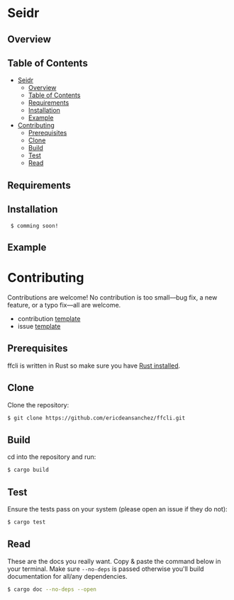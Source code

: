 # Seidr

## Overview

## Table of Contents


- [Seidr](#seidr)
  - [Overview](#overview)
  - [Table of Contents](#table-of-contents)
  - [Requirements](#requirements)
  - [Installation](#installation)
  - [Example](#example)
- [Contributing](#contributing)
  - [Prerequisites](#prerequisites)
  - [Clone](#clone)
  - [Build](#build)
  - [Test](#test)
  - [Read](#read)

## Requirements

## Installation


```
 $ comming soon!
```

## Example

# Contributing

Contributions are welcome! No contribution is too small––bug fix, a new feature,
or a typo fix––all are welcome.

* contribution [template]()
* issue [template]()

## Prerequisites

ffcli is written in Rust so make sure you have [Rust installed](https://www.rust-lang.org/tools/install).


## Clone

Clone the repository:

```bash
$ git clone https://github.com/ericdeansanchez/ffcli.git
```

## Build

cd into the repository and run:

```bash
$ cargo build
```

## Test

Ensure the tests pass on your system (please open an issue if they do not):

```bash
$ cargo test
```

## Read 

These are the docs you really want. Copy & paste the command below in your 
terminal. Make sure `--no-deps` is passed otherwise you'll build documentation 
for all/any dependencies.

```bash
$ cargo doc --no-deps --open
```